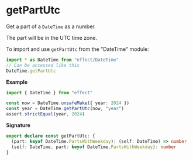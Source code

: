 # getPartUtc

Get a part of a `DateTime` as a number.

The part will be in the UTC time zone.

To import and use `getPartUtc` from the "DateTime" module:

```ts
import * as DateTime from "effect/DateTime"
// Can be accessed like this
DateTime.getPartUtc
```

**Example**

```ts
import { DateTime } from "effect"

const now = DateTime.unsafeMake({ year: 2024 })
const year = DateTime.getPartUtc(now, "year")
assert.strictEqual(year, 2024)
```

**Signature**

```ts
export declare const getPartUtc: {
  (part: keyof DateTime.PartsWithWeekday): (self: DateTime) => number
  (self: DateTime, part: keyof DateTime.PartsWithWeekday): number
}
```
